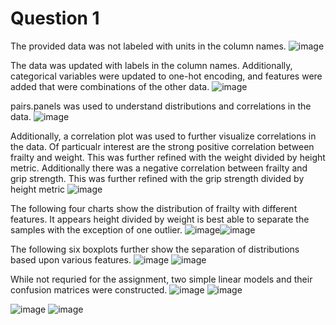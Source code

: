 # Question 1
The provided data was not labeled with units in the column names.
![image](https://github.com/Luke-J-Miller/CS5530/assets/111100132/4ee0273a-c339-41ca-a6ee-dd5086af8c6f)  
  
The data was updated with labels in the column names.  Additionally, categorical variables were updated to one-hot encoding, and features were added that were combinations of the other data.
![image](https://github.com/Luke-J-Miller/CS5530/assets/111100132/3280d678-5cd0-439b-a725-06890e0cc84f)  
  
pairs.panels was used to understand distributions and correlations in the data.
![image](https://github.com/Luke-J-Miller/CS5530/assets/111100132/242b5680-2009-4543-b7c8-c6de581ead05)  
  
Additionally, a correlation plot was used to further visualize correlations in the data. Of particualr interest are the strong positive correlation between frailty and weight. This was further refined with the weight divided by height metric.  Additionally there was a negative correlation between frailty and grip strength.  This was further refined with the grip strength divided by height metric
![image](https://github.com/Luke-J-Miller/CS5530/assets/111100132/46df5123-03f5-487e-9a5e-91b5bc6ed579)  
  
The following four charts show the distribution of frailty with different features.  It appears height divided by weight is best able to separate the samples with the exception of one outlier.
![image](https://github.com/Luke-J-Miller/CS5530/assets/111100132/0a74b1dd-e7a2-47db-9980-34e7d1a34ed7)![image](https://github.com/Luke-J-Miller/CS5530/assets/111100132/51288a36-b499-4fb4-bbaa-5beefba2f7a5)  
  
The following six boxplots further show the separation of distributions based upon various features.
![image](https://github.com/Luke-J-Miller/CS5530/assets/111100132/14a77501-9aab-41fb-b8af-1279cf574685)
![image](https://github.com/Luke-J-Miller/CS5530/assets/111100132/87472cfe-2099-49c7-b3b5-93af60dec2ed)  
  
While not requried for the assignment, two simple linear models and their confusion matrices were constructed.
![image](https://github.com/Luke-J-Miller/CS5530/assets/111100132/ba5ee431-d0cb-4c05-a4a8-fa05707fc62f)
![image](https://github.com/Luke-J-Miller/CS5530/assets/111100132/cf707516-da1e-4552-9cc6-a692148b4d0c)  
  
![image](https://github.com/Luke-J-Miller/CS5530/assets/111100132/d899d5ef-0da8-4a1e-b123-902aadb05d93)
![image](https://github.com/Luke-J-Miller/CS5530/assets/111100132/03ac3b11-497c-4af1-9c84-1ee6f152306b)



